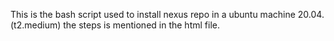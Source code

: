 This is the bash script used to install nexus repo in a ubuntu machine 20.04. (t2.medium)
the steps is mentioned in the html file.
